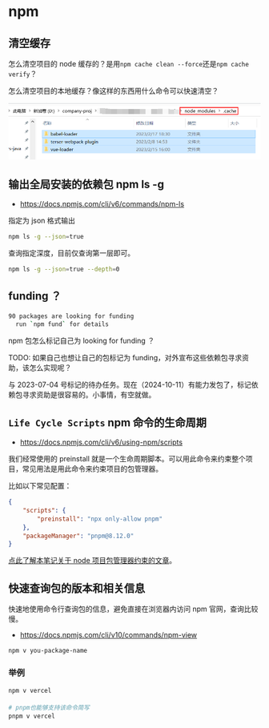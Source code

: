 # npm

## 清空缓存

怎么清空项目的 node 缓存的？是用`npm cache clean --force`还是`npm cache verify`？

怎么清空项目的本地缓存？像这样的东西用什么命令可以快速清空？

![2023-02-20-11-18-58](https://raw.githubusercontent.com/RuanZhongNan/img-store/main/img/2023-02-20-11-18-58.png)

## 输出全局安装的依赖包 npm ls -g

- https://docs.npmjs.com/cli/v6/commands/npm-ls

指定为 json 格式输出

```bash
npm ls -g --json=true
```

查询指定深度，目前仅查询第一层即可。

```bash
npm ls -g --json=true --depth=0
```

## funding ？

```bash
90 packages are looking for funding
  run `npm fund` for details
```

npm 包怎么标记自己为 looking for funding ？

TODO: 如果自己也想让自己的包标记为 funding，对外宣布这些依赖包寻求资助，该怎么实现呢？

与 2023-07-04 号标记的待办任务。现在（2024-10-11）有能力发包了，标记依赖包寻求资助是很容易的。小事情，有空就做。

## `Life Cycle Scripts` npm 命令的生命周期

- https://docs.npmjs.com/cli/v6/using-npm/scripts

我们经常使用的 preinstall 就是一个生命周期脚本。可以用此命令来约束整个项目，常见用法是用此命令来约束项目的包管理器。

比如以下常见配置：

```json
{
	"scripts": {
		"preinstall": "npx only-allow pnpm"
	},
	"packageManager": "pnpm@8.12.0"
}
```

[点此了解本笔记关于 node 项目包管理器约束的文章](../pnpm/node-project-assign-pkg-manager.md)。

## 快速查询包的版本和相关信息

快速地使用命令行查询包的信息，避免直接在浏览器内访问 npm 官网，查询比较慢。

- https://docs.npmjs.com/cli/v10/commands/npm-view

```bash
npm v you-package-name
```

### 举例

```bash
npm v vercel

# pnpm也能够支持该命令简写
pnpm v vercel
```
